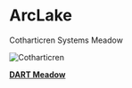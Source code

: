 # ArcLake
Cotharticren Systems Meadow

![Cotharticren](https://github.com/radicaldeepscale/ArcLake/blob/main/ArcLakeAir.png?raw=true "Cotharticren Arc Lake")

[**DART Meadow**](https://www.dartmeadow.com)
